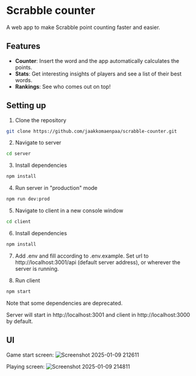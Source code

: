 # Scrabble counter

A web app to make Scrabble point counting faster and easier.

## Features

- **Counter**: Insert the word and the app automatically calculates the points.
- **Stats**: Get interesting insights of players and see a list of their best words.
- **Rankings**: See who comes out on top!

## Setting up

1. Clone the repository
  ```bash
  git clone https://github.com/jaakkomaenpaa/scrabble-counter.git
  ```
2. Navigate to server
  ```bash
  cd server
  ```
3. Install dependencies
  ```bash
  npm install
  ``` 
4. Run server in "production" mode
  ```bash
  npm run dev:prod
  ```
5. Navigate to client in a new console window
  ```bash
  cd client
  ```
6. Install dependencies
  ```bash
  npm install
  ```
7. Add .env and fill according to .env.example. Set url to http://localhost:3001/api (default server address), or wherever the server is running.
   
8. Run client
  ```bash
  npm start
  ```

Note that some dependencies are deprecated.

Server will start in http://localhost:3001 and client in http://localhost:3000 by default.

## UI

Game start screen:
![Screenshot 2025-01-09 212611](https://github.com/user-attachments/assets/fb1e2634-d6bd-4cef-a157-24907d402060)

Playing screen:
![Screenshot 2025-01-09 214811](https://github.com/user-attachments/assets/f689d8cb-7044-4acd-9747-d72193f00b0b)
